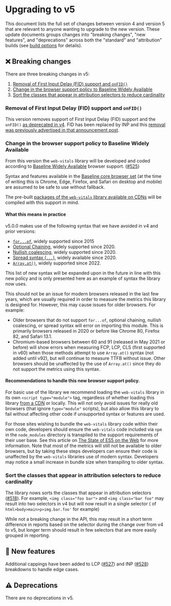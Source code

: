 # Upgrading to v5

This document lists the full set of changes between version 4 and version 5 that are relevant to anyone wanting to upgrade to the new version. These update documents groups changes into "breaking changes", "new features", and "deprecations" across both the "standard" and "attribution" builds (see [build options](/#build-options) for details).

## ❌ Breaking changes

There are three breaking changes in v5:

1. [Removal of First Input Delay (FID) support and `onFID()`](#removal-of-first-input-delay-fid-support-and-onfid)
2. [Change in the browser support policy to Baseline Widely Available](#change-in-the-browser-support-policy-to-baseline-widely-available)
3. [Sort the classes that appear in attribution selectors to reduce cardinality](#sort-the-classes-that-appear-in-attribution-selectors-to-reduce-cardinality)

### Removal of First Input Delay (FID) support and `onFID()`

This version removes support of First Input Delay (FID) support and the `onFID()` [as deprecated in v4](./upgrading-to-v4.md#%EF%B8%8F-deprecations). FID has been replaced by INP and this [removal was previously advertised in that announcement post](https://web.dev/blog/inp-cwv-launch#fid_deprecation_timeline).

### Change in the browser support policy to Baseline Widely Available

From this version the `web-vitals` library will be developed and coded according to [Baseline Widely Available](https://web.dev/baseline) browser support. ([#525](https://github.com/GoogleChrome/web-vitals/pull/525))

Syntax and features available in the [Baseline core browser set](https://web-platform-dx.github.io/web-features/#how-do-features-become-part-of-baseline%3F) (at the time of writing this is Chrome, Edge, Firefox, and Safari on desktop and mobile) are assumed to be safe to use without fallback.

The pre-built [packages of the `web-vitals` library available on CDNs](/README#load-web-vitals-from-a-cdn) will be compiled with this support in mind.

#### What this means in practice

v5.0.0 makes use of the following syntax that we have avoided in v4 and prior versions:

- [`for...of`](https://developer.mozilla.org/en-US/docs/Web/JavaScript/Reference/Statements/for...of#browser_compatibility), widely supported since 2015
- [Optional Chaining](https://developer.mozilla.org/en-US/docs/Web/JavaScript/Reference/Operators/Optional_chaining), widely supported since 2020.
- [Nullish coalescing](https://developer.mozilla.org/en-US/docs/Web/JavaScript/Reference/Operators/Nullish_coalescing), widely supported since 2020.
- [Spread syntax (`...`)](https://developer.mozilla.org/en-US/docs/Web/JavaScript/Reference/Operators/Spread_syntax), widely available since 2020.
- [`Array.at()`](https://developer.mozilla.org/en-US/docs/Web/JavaScript/Reference/Global_Objects/Array/at), widely supported since 2022.

This list of new syntax will be expanded upon in the future in line with this new policy and is only presented here as an example of syntax the library now uses.

This should not be an issue for modern browsers released in the last few years, which are usually required in order to measure the metrics this library is designed for. However, this may cause issues for older browsers. For example:

- Older browsers that do not support `for...of`, optional chaining, nullish coalescing, or spread syntax will error on importing this module. This is primarily browsers released in 2020 or before like Chrome 80, Firefox 82, and Safari 13.1.
- Chromium-based browsers between 60 and 91 (released in May 2021 or before) will show errors when measuring FCP, LCP, CLS (first supported in v60) when those methods attempt to use `Array.at()` syntax (not added until v92), but will continue to measure TTFB without issue. Other browsers should be unaffected by the use of `Array.at()` since they do not support the metrics using this syntax.

#### Recommendations to handle this new browser support policy.

For basic use of the library we recommend loading the `web-vitals` library in its own `<script type="module">` tag, regardless of whether loading this library [from a CDN](README.md#from-a-cdn) or locally. This will not only avoid issues for really old browsers (that ignore `type="module"` scripts), but also allow this library to fail without affecting other code if unsupported syntax or features are used.

For those sites wishing to bundle the `web-vitals` library code within their own code, developers should ensure the `web-vitals` code included via `npm` in the `node_modules` directory is transpiled to the support requirements of their user base. See this article on [The State of ES5 on the Web](https://philipwalton.com/articles/the-state-of-es5-on-the-web/#for-website-developers) for more information. Note that most of the metrics will still not be available to older browsers, but by taking these steps developers can ensure their code is unaffected by the `web-vitals` libraries use of modern syntax. Developers may notice a small increase in bundle size when transpiling to older syntax.

### Sort the classes that appear in attribution selectors to reduce cardinality

The library nows sorts the classes that appear in attribution selectors ([#518](https://github.com/GoogleChrome/web-vitals/pull/518)). For example, `<img class="foo bar">` and `<img class="bar foo"` may result into two selectors in v4 but will now result in a single selector ( of `html>body>main>p>img.bar.foo'` for example)

While not a breaking change in the API, this may result in a short term difference in reports based on the selector during the change over from v4 to v5, but longer term should result in few selectors that are more easily grouped in reporting.

## 🚀 New features

Additional cappings have been added to LCP ([#527](https://github.com/GoogleChrome/web-vitals/pull/527)) and INP ([#528](https://github.com/GoogleChrome/web-vitals/pull/528)) breakdowns to handle edge cases.

## ⚠️ Deprecations

There are no deprecations in v5.
